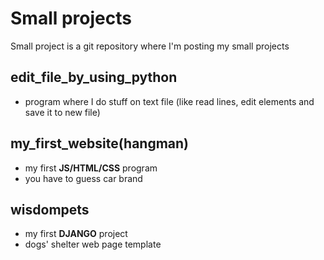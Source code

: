 # Small projects 
Small project is a git repository where I'm posting my small projects 

## edit_file_by_using_python
- program where I do stuff on text file (like read lines, edit elements and save it to new file)

## my_first_website(hangman)
- my first **JS/HTML/CSS** program 
- you have to guess car brand 

## wisdompets
- my first **DJANGO** project 
- dogs' shelter web page template
